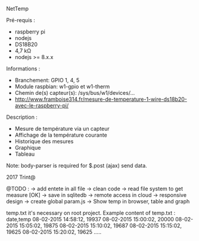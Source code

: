 NetTemp

Pré-requis :
* raspberry pi
* nodejs
* DS18B20
* 4,7 kΩ
* nodejs >= 8.x.x

Informations :
* Branchement: GPIO 1, 4, 5
* Module raspbian: w1-gpio et w1-therm
* Chemin de(s) capteur(s): /sys/bus/w1/devices/...
* http://www.framboise314.fr/mesure-de-temperature-1-wire-ds18b20-avec-le-raspberry-pi/

Description :
* Mesure de température via un capteur
* Affichage de la température courante
* Historique des mesures
* Graphique
* Tableau


Note:
body-parser is required for $.post (ajax) send data.

2017 Trint@


@TODO :
-> add entete in all file
-> clean code
-> read file system to get measure [OK]
-> save in sqlitedb
-> remote access in cloud
-> responsive design
-> create global param.js
-> Show temp in browser, table and graph

temp.txt it's necessary on root project.
Example content of temp.txt :
date,temp
08-02-2015 14:58:12, 19937
08-02-2015 15:00:02, 20000
08-02-2015 15:05:02, 19875
08-02-2015 15:10:02, 19687
08-02-2015 15:15:02, 19625
08-02-2015 15:20:02, 19625
.....


